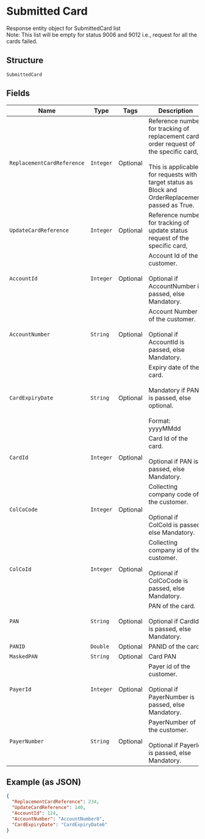
# Submitted Card

Response entity object for SubmittedCard list <br/>Note: This list will be empty for status 9006 and 9012 i.e., request for all the cards failed.

## Structure

`SubmittedCard`

## Fields

| Name | Type | Tags | Description | Getter | Setter |
|  --- | --- | --- | --- | --- | --- |
| `ReplacementCardReference` | `Integer` | Optional | Reference number for tracking of replacement card order request of the specific card,<br /><br>This is applicable for requests with target status as Block and OrderReplacement passed as True. | Integer getReplacementCardReference() | setReplacementCardReference(Integer replacementCardReference) |
| `UpdateCardReference` | `Integer` | Optional | Reference number for tracking of update status request of the specific card, | Integer getUpdateCardReference() | setUpdateCardReference(Integer updateCardReference) |
| `AccountId` | `Integer` | Optional | Account Id of the customer.<br /><br>Optional if AccountNumber is passed, else Mandatory. | Integer getAccountId() | setAccountId(Integer accountId) |
| `AccountNumber` | `String` | Optional | Account Number of the customer.<br /><br>Optional if AccountId is passed, else Mandatory. | String getAccountNumber() | setAccountNumber(String accountNumber) |
| `CardExpiryDate` | `String` | Optional | Expiry date of the card.<br /><br>Mandatory if PAN is passed, else optional.<br /><br>Format: yyyyMMdd | String getCardExpiryDate() | setCardExpiryDate(String cardExpiryDate) |
| `CardId` | `Integer` | Optional | Card Id of the card.<br /><br>Optional if PAN is passed, else Mandatory. | Integer getCardId() | setCardId(Integer cardId) |
| `ColCoCode` | `Integer` | Optional | Collecting company code of the customer. <br /><br>Optional if ColCoId is passed, else Mandatory.<br /> | Integer getColCoCode() | setColCoCode(Integer colCoCode) |
| `ColCoId` | `Integer` | Optional | Collecting company id of the customer. <br /><br>Optional if ColCoCode is passed, else Mandatory.<br /> | Integer getColCoId() | setColCoId(Integer colCoId) |
| `PAN` | `String` | Optional | PAN of the card.<br /><br>Optional if CardId is passed, else Mandatory.<br /> | String getPAN() | setPAN(String pAN) |
| `PANID` | `Double` | Optional | PANID of the card | Double getPANID() | setPANID(Double pANID) |
| `MaskedPAN` | `String` | Optional | Card PAN | String getMaskedPAN() | setMaskedPAN(String maskedPAN) |
| `PayerId` | `Integer` | Optional | Payer id of the customer.<br /><br>Optional if PayerNumber is passed, else Mandatory. | Integer getPayerId() | setPayerId(Integer payerId) |
| `PayerNumber` | `String` | Optional | PayerNumber of the customer.<br /><br>Optional if PayerId is passed, else Mandatory. | String getPayerNumber() | setPayerNumber(String payerNumber) |

## Example (as JSON)

```json
{
  "ReplacementCardReference": 234,
  "UpdateCardReference": 140,
  "AccountId": 124,
  "AccountNumber": "AccountNumber8",
  "CardExpiryDate": "CardExpiryDate6"
}
```

